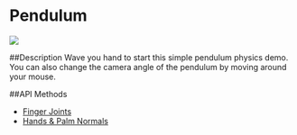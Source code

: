 Pendulum
=====

<img src="https://leapmotion-leapdev-production.s3.amazonaws.com/uploads/library/thumbnail_image/35c24d05-c7cc-4b0f-ad54-accab3d2e710.jpg">

##Description
Wave you hand to start this simple pendulum physics demo.
You can also change the camera angle of the pendulum by moving around your mouse.  

##API Methods
* [Finger Joints](https://developer.leapmotion.com/documentation/skeletal/javascript/api/Leap.Finger.html#id50)
* [Hands & Palm Normals](https://developer.leapmotion.com/documentation/skeletal/javascript/api/Leap.Hand.html)
